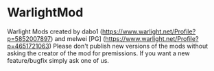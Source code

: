 # WarlightMod
Warlight Mods created by dabo1 (https://www.warlight.net/Profile?p=5852007897) and melwei [PG] (https://www.warlight.net/Profile?p=4651721063)
Please don't publish new versions of the mods without asking the creator of the mod for premissions. If you want a new feature/bugfix simply ask one of us.
